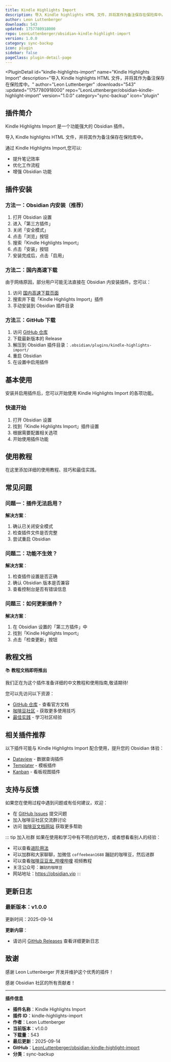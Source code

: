 ```yaml
---
title: Kindle Highlights Import
description: 导入 Kindle highlights HTML 文件，并将其作为备注保存在保险库中。
author: Leon Luttenberger
downloads: 543
updated: 1757780918000
repo: LeonLuttenberger/obsidian-kindle-highlight-import
version: 1.0.0
category: sync-backup
icon: plugin
sidebar: false
pageClass: plugin-detail-page
---
```


<PluginDetail
  id="kindle-highlights-import"
  name="Kindle Highlights Import"
  description="导入 Kindle highlights HTML 文件，并将其作为备注保存在保险库中。"
  author="Leon Luttenberger"
  :downloads="543"
  :updated="1757780918000"
  repo="LeonLuttenberger/obsidian-kindle-highlight-import"
  version="1.0.0"
  category="sync-backup"
  icon="plugin"
>

<!-- AUTO_GENERATED_START -->
## 插件简介

Kindle Highlights Import 是一个功能强大的 Obsidian 插件。

导入 Kindle highlights HTML 文件，并将其作为备注保存在保险库中。

通过 Kindle Highlights Import,您可以:

- 提升笔记效率
- 优化工作流程
- 增强 Obsidian 功能

<!-- AUTO_GENERATED_END -->

<!-- AUTO_GENERATED_START -->
## 插件安装

### 方法一：Obsidian 内安装（推荐）

1. 打开 Obsidian 设置
2. 进入「第三方插件」
3. 关闭「安全模式」
4. 点击「浏览」按钮
5. 搜索「Kindle Highlights Import」
6. 点击「安装」按钮
7. 安装完成后，点击「启用」

### 方法二：国内高速下载

由于网络原因，部分用户可能无法直接在 Obsidian 内安装插件。您可以：

1. 访问 [国内高速下载页面](/zh/documentation/obsidian-plugins-download.html)
2. 搜索并下载「Kindle Highlights Import」插件
3. 手动安装到 Obsidian 插件目录

### 方法三：GitHub 下载

1. 访问 [GitHub 仓库](https://github.com/LeonLuttenberger/obsidian-kindle-highlight-import)
2. 下载最新版本的 Release
3. 解压到 Obsidian 插件目录：`.obsidian/plugins/kindle-highlights-import/`
4. 重启 Obsidian
5. 在设置中启用插件

## 基本使用

安装并启用插件后，您可以开始使用 Kindle Highlights Import 的各项功能。

### 快速开始

1. 打开 Obsidian 设置
2. 找到「Kindle Highlights Import」插件设置
3. 根据需要配置相关选项
4. 开始使用插件功能

<!-- AUTO_GENERATED_END -->

<!-- CUSTOM_CONTENT_START:tutorial -->
## 使用教程

在这里添加详细的使用教程、技巧和最佳实践。

<!-- CUSTOM_CONTENT_END:tutorial -->

<!-- SHARED_CONTENT_START -->
## 常见问题

### 问题一：插件无法启用？

**解决方案**：
1. 确认已关闭安全模式
2. 检查插件文件是否完整
3. 尝试重启 Obsidian

### 问题二：功能不生效？

**解决方案**：
1. 检查插件设置是否正确
2. 确认 Obsidian 版本是否兼容
3. 查看控制台是否有错误信息

### 问题三：如何更新插件？

**解决方案**：
1. 在 Obsidian 设置的「第三方插件」中
2. 找到「Kindle Highlights Import」
3. 点击「检查更新」按钮

## 教程文档

📚 **教程文档即将推出**

我们正在为这个插件准备详细的中文教程和使用指南,敬请期待!

您可以先访问以下资源：
- [GitHub 仓库](https://github.com/LeonLuttenberger/obsidian-kindle-highlight-import) - 查看官方文档
- [咖啡豆社区](/zh/bases/) - 获取更多使用技巧
- [最佳实践](/zh/best-practices/) - 学习社区经验

## 相关插件推荐

以下插件可能与 Kindle Highlights Import 配合使用，提升您的 Obsidian 体验：

- [Dataview](/zh/plugins/dataview.html) - 数据查询插件
- [Templater](/zh/plugins/templater-obsidian.html) - 模板插件
- [Kanban](/zh/plugins/obsidian-kanban.html) - 看板视图插件

## 支持与反馈

如果您在使用过程中遇到问题或有任何建议，欢迎：

- 在 [GitHub Issues](https://github.com/LeonLuttenberger/obsidian-kindle-highlight-import/issues) 提交问题
- 加入咖啡豆社区交流群讨论
- 访问 [咖啡豆文档网站](https://obsidian.vip) 获取更多帮助

::: tip 加入社群
如果在使用和学习中有不明白的地方，或者想看看别人的经验：
- 可以查看[进阶用法](/zh/advanced)
- 可以加群和大家聊聊，加微信 `coffeebean1688` 蹦跶的咖啡豆，然后进群
- 可以查看[咖啡豆豆龙_哔哩哔哩](https://space.bilibili.com/618777356) 视频教程
- 关注公众号：`蹦跶的咖啡豆`
- 网站地址：https://obsidian.vip
:::
<!-- SHARED_CONTENT_END -->

<!-- AUTO_GENERATED_START -->
## 更新日志

### 最新版本：v1.0.0

更新时间：2025-09-14

**更新内容**：
- 请访问 [GitHub Releases](https://github.com/LeonLuttenberger/obsidian-kindle-highlight-import/releases) 查看详细更新日志

## 致谢

感谢 Leon Luttenberger 开发并维护这个优秀的插件！

感谢 Obsidian 社区的所有贡献者！

---

**插件信息**
- **插件名称**：Kindle Highlights Import
- **插件 ID**：kindle-highlights-import
- **作者**：Leon Luttenberger
- **当前版本**：v1.0.0
- **下载量**：543
- **最后更新**：2025-09-14
- **GitHub**：[LeonLuttenberger/obsidian-kindle-highlight-import](https://github.com/LeonLuttenberger/obsidian-kindle-highlight-import)
- **分类**：sync-backup
<!-- AUTO_GENERATED_END -->

</PluginDetail>

